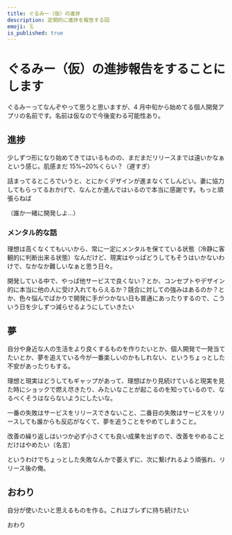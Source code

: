 ```yaml
---
title: ぐるみー（仮）の進捗
description: 定期的に進捗を報告する回
emoji: 🗓️
is_published: true
---
```


# ぐるみー（仮）の進捗報告をすることにします

ぐるみーってなんぞやって思うと思いますが、4 月中旬から始めてる個人開発アプリの名前です。名前は仮なので今後変わる可能性あり。

## 進捗

少しずつ形になり始めてきてはいるものの、まだまだリリースまでは遠いかなぁという感じ。肌感まだ 15%~20%くらい？（遅すぎ）

詰まってるところでいうと、とにかくデザインが進まなくてしんどい。妻に協力してもらってるおかげで、なんとか進んではいるので本当に感謝です。もっと頑張らねば

（誰か一緒に開発しよ...）

### メンタル的な話

理想は高くなくてもいいから、常に一定にメンタルを保てている状態（冷静に客観的に判断出来る状態）なんだけど、現実はやっぱどうしてもそうはいかないわけで、なかなか難しいなぁと思う日々。

開発している中で、やっぱ他サービスで良くない？とか、コンセプトやデザイン的に本当に他の人に受け入れてもらえるか？競合に対しての強みはあるのか？とか、色々悩んでばかりで開発に手がつかない日も普通にあったりするので、こういう日を少しずつ減らせるようにしていきたい

## 夢

自分や身近な人の生活をより良くするものを作りたいとか、個人開発で一発当てたいとか、夢を追えている今が一番楽しいのかもしれない、というちょっとした不安があったりもする。

理想と現実はどうしてもギャップがあって、理想ばかり見続けていると現実を見た時にショックで燃え尽きたり、みたいなことが起こるのを知っているので、なるべくそうはならないようにしたいな。

一番の失敗はサービスをリリースできないこと、二番目の失敗はサービスをリリースしても誰からも反応がなくて、夢を追うことをやめてしまうこと。

改善の繰り返しはいつか必ず小さくても良い成果を出すので、改善をやめることだけはやめたい（名言）

というわけでちょっとした失敗なんかで萎えずに、次に繋げれるよう頑張れ、リリース後の俺。

## おわり

自分が使いたいと思えるものを作る。これはブレずに持ち続けたい

おわり
